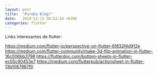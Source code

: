 ```yaml
---
layout: post
title:  "Pureba blog!"
date:   2018-12-13 20:52:24 +0100
categories: flutter
---
```

Links interesantes de flutter:

https://medium.com/flutter-io/perspective-on-flutter-6f832f4d912e
https://medium.com/flutter-community/make-3d-flip-animation-in-flutter-16c006bb3798
https://flutterdoc.com/bottom-sheets-in-flutter-ec05c90453e7
https://medium.com/flutterpub/actionsheet-in-flutter-13b1087987f0

